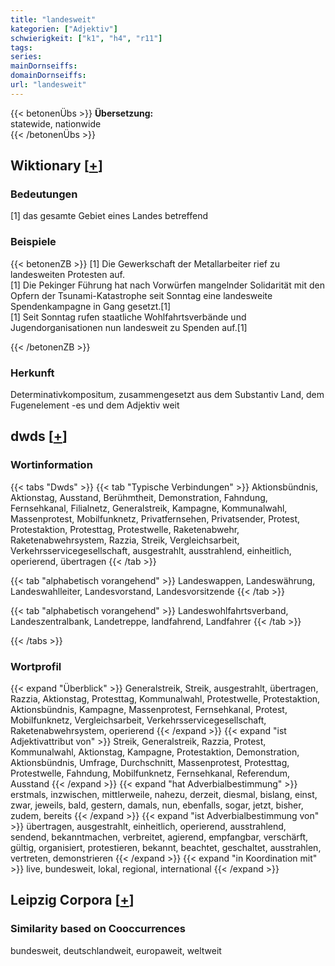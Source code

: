 ```yaml
---
title: "landesweit"
kategorien: ["Adjektiv"]
schwierigkeit: ["k1", "h4", "r11"]
tags:
series:
mainDornseiffs:
domainDornseiffs:
url: "landesweit"
---
```


{{< betonenÜbs >}}
**Übersetzung:**  
statewide, nationwide  
{{< /betonenÜbs >}}

## Wiktionary [[+](https://de.wiktionary.org/wiki/landesweit)]

### Bedeutungen
[1] das gesamte Gebiet eines Landes betreffend  

### Beispiele
{{< betonenZB >}}
[1] Die Gewerkschaft der Metallarbeiter rief zu landesweiten Protesten auf.  
[1] Die Pekinger Führung hat nach Vorwürfen mangelnder Solidarität mit den Opfern der Tsunami-Katastrophe seit Sonntag eine landesweite Spendenkampagne in Gang gesetzt.[1]  
[1] Seit Sonntag rufen staatliche Wohlfahrtsverbände und Jugendorganisationen nun landesweit zu Spenden auf.[1]  

{{< /betonenZB >}}
### Herkunft
Determinativkompositum, zusammengesetzt aus dem Substantiv Land, dem Fugenelement -es und dem Adjektiv weit  



## dwds [[+](https://www.dwds.de/wb/landesweit)]

### Wortinformation
{{< tabs "Dwds" >}}
{{< tab "Typische Verbindungen" >}}
Aktionsbündnis, Aktionstag, Ausstand, Berühmtheit, Demonstration, Fahndung, Fernsehkanal, Filialnetz, Generalstreik, Kampagne, Kommunalwahl, Massenprotest, Mobilfunknetz, Privatfernsehen, Privatsender, Protest, Protestaktion, Protesttag, Protestwelle, Raketenabwehr, Raketenabwehrsystem, Razzia, Streik, Vergleichsarbeit, Verkehrsservicegesellschaft, ausgestrahlt, ausstrahlend, einheitlich, operierend, übertragen
{{< /tab >}}

{{< tab "alphabetisch vorangehend" >}}
Landeswappen, Landeswährung, Landeswahlleiter, Landesvorstand, Landesvorsitzende
{{< /tab >}}

{{< tab "alphabetisch vorangehend" >}}
Landeswohlfahrtsverband, Landeszentralbank, Landetreppe, landfahrend, Landfahrer
{{< /tab >}}

{{< /tabs >}}

### Wortprofil
{{< expand "Überblick" >}} Generalstreik, Streik, ausgestrahlt, übertragen, Razzia, Aktionstag, Protesttag, Kommunalwahl, Protestwelle, Protestaktion, Aktionsbündnis, Kampagne, Massenprotest, Fernsehkanal, Protest, Mobilfunknetz, Vergleichsarbeit, Verkehrsservicegesellschaft, Raketenabwehrsystem, operierend {{< /expand >}}
{{< expand "ist Adjektivattribut von" >}} Streik, Generalstreik, Razzia, Protest, Kommunalwahl, Aktionstag, Kampagne, Protestaktion, Demonstration, Aktionsbündnis, Umfrage, Durchschnitt, Massenprotest, Protesttag, Protestwelle, Fahndung, Mobilfunknetz, Fernsehkanal, Referendum, Ausstand {{< /expand >}}
{{< expand "hat Adverbialbestimmung" >}} erstmals, inzwischen, mittlerweile, nahezu, derzeit, diesmal, bislang, einst, zwar, jeweils, bald, gestern, damals, nun, ebenfalls, sogar, jetzt, bisher, zudem, bereits {{< /expand >}}
{{< expand "ist Adverbialbestimmung von" >}} übertragen, ausgestrahlt, einheitlich, operierend, ausstrahlend, sendend, bekanntmachen, verbreitet, agierend, empfangbar, verschärft, gültig, organisiert, protestieren, bekannt, beachtet, geschaltet, ausstrahlen, vertreten, demonstrieren {{< /expand >}}
{{< expand "in Koordination mit" >}} live, bundesweit, lokal, regional, international {{< /expand >}}

## Leipzig Corpora [[+](https://corpora.uni-leipzig.de/en/res?word=landesweit&corpusId=deu_newscrawl-public_2018)]


### Similarity based on Cooccurrences
bundesweit, deutschlandweit, europaweit, weltweit


